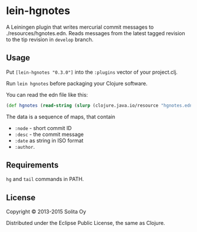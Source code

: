 # lein-hgnotes

A Leiningen plugin that writes mercurial commit messages to ./resources/hgnotes.edn.
Reads messages from the latest tagged revision to the tip revision in `develop` branch.

## Usage

Put `[lein-hgnotes "0.3.0"]` into the `:plugins` vector of your project.clj.

Run `lein hgnotes` before packaging your Clojure software.

You can read the edn file like this:
```clojure
(def hgnotes (read-string (slurp (clojure.java.io/resource "hgnotes.edn"))))
```
The data is a sequence of maps, that contain
* `:node` - short commit ID
* `:desc` - the commit message
* `:date` as string in ISO format
* `:author`.

## Requirements

`hg` and `tail` commands in PATH.

## License

Copyright © 2013-2015 Solita Oy

Distributed under the Eclipse Public License, the same as Clojure.
